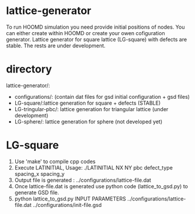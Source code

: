 # lattice-generator

To run HOOMD simulation you need provide initial positions of nodes. You can either create within HOOMD or create your owen cofiguration generator. 
Lattice generator for square lattice (LG-square) with defects are stable. The rests are under development. 

# directory 
lattice-generator/:
* configurations/: (contain dat files for gsd initial configuration + gsd files)
* LG-square/:lattice generation for square + defects (STABLE)
* LG-tringular-pbc/: lattice generation for triangular lattice (under development)
* LG-sphere/: lattice generation for sphere (not developed yet)

# LG-square
1. Use 'make' to compile cpp codes
2. Execute LATINITIAL, Usage: ./LATINITIAL NX NY pbc defect_type spacing_x spacing_y
3. Output file is generated : ../configurations/lattice-file.dat
4. Once lattice-file.dat is generated use python code (lattice_to_gsd.py) to generate GSD file.
5. python lattice_to_gsd.py INPUT PARAMETERS ../configurations/lattice-file.dat ../configurations/init-file.gsd
